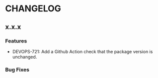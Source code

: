 # CHANGELOG

## x.x.x

### Features

- DEVOPS-721: Add a Github Action check that the package version is unchanged.

### Bug Fixes
